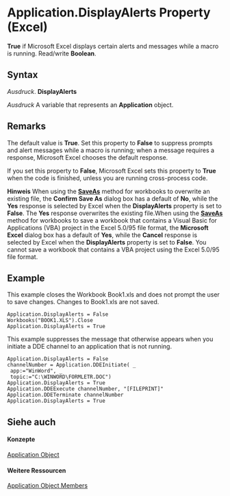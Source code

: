 
# Application.DisplayAlerts Property (Excel)

 **True** if Microsoft Excel displays certain alerts and messages while a macro is running. Read/write **Boolean**.


## Syntax

 _Ausdruck_. **DisplayAlerts**

 _Ausdruck_ A variable that represents an **Application** object.


## Remarks

The default value is  **True**. Set this property to **False** to suppress prompts and alert messages while a macro is running; when a message requires a response, Microsoft Excel chooses the default response.

If you set this property to  **False**, Microsoft Excel sets this property to **True** when the code is finished, unless you are running cross-process code.




 **Hinweis**  When using the  **[SaveAs](fbc3ce55-27a3-aa07-3fdb-77b0d611e394.md)** method for workbooks to overwrite an existing file, the **Confirm Save As** dialog box has a default of **No**, while the  **Yes** response is selected by Excel when the **DisplayAlerts** property is set to **False**. The **Yes** response overwrites the existing file.When using the  **[SaveAs](fbc3ce55-27a3-aa07-3fdb-77b0d611e394.md)** method for workbooks to save a workbook that contains a Visual Basic for Applications (VBA) project in the Excel 5.0/95 file format, the **Microsoft Excel** dialog box has a default of **Yes**, while the  **Cancel** response is selected by Excel when the **DisplayAlerts** property is set to **False**. You cannot save a workbook that contains a VBA project using the Excel 5.0/95 file format.


## Example

This example closes the Workbook Book1.xls and does not prompt the user to save changes. Changes to Book1.xls are not saved.


```
Application.DisplayAlerts = False 
Workbooks("BOOK1.XLS").Close 
Application.DisplayAlerts = True
```

This example suppresses the message that otherwise appears when you initiate a DDE channel to an application that is not running.




```
Application.DisplayAlerts = False 
channelNumber = Application.DDEInitiate( _ 
 app:="WinWord", _ 
 topic:="C:\WINWORD\FORMLETR.DOC") 
Application.DisplayAlerts = True 
Application.DDEExecute channelNumber, "[FILEPRINT]" 
Application.DDETerminate channelNumber 
Application.DisplayAlerts = True
```


## Siehe auch


#### Konzepte


[Application Object](19b73597-5cf9-4f56-8227-b5211f657f6f.md)
#### Weitere Ressourcen


[Application Object Members](http://msdn.microsoft.com/library/4cb9ca42-8d07-cc9c-2d80-4eb9a5921e1e%28Office.15%29.aspx)